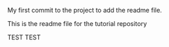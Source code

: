 My first commit to the project to add the readme file.

This is the readme file for the tutorial repository

TEST TEST
